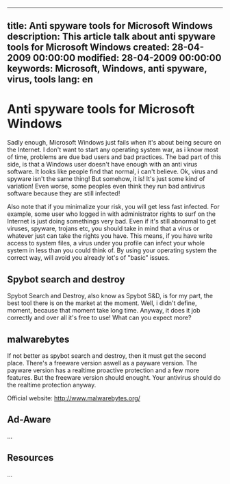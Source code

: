 -----
title: Anti spyware tools for Microsoft Windows
description: This article talk about anti spyware tools for Microsoft Windows
created: 28-04-2009 00:00:00
modified: 28-04-2009 00:00:00
keywords: Microsoft, Windows, anti spyware, virus, tools
lang: en
-----

# Anti spyware tools for Microsoft Windows

Sadly enough, Microsoft Windows just fails when it\'s about being secure
on the Internet. I don\'t want to start any operating system war, as i
know most of time, problems are due bad users and bad practices. The bad
part of this side, is that a Windows user doesn\'t have enough with an
anti virus software. It looks like people find that normal, i can\'t
believe. Ok, virus and spyware isn\'t the same thing! But somehow, it
is! It\'s just some kind of variation! Even worse, some peoples even
think they run bad antivirus software because they are still infected!

Also note that if you minimalize your risk, you will get less fast
infected. For example, some user who logged in with administrator rights
to surf on the Internet is just doing somethings very bad. Even if it\'s
still abnormal to get viruses, spyware, trojans etc, you should take in
mind that a virus or whatever just can take the rights you have. This
means, if you have write access to system files, a virus under you
profile can infect your whole system in less than you could think of. By
using your operating system the correct way, will avoid you already
lot\'s of \"basic\" issues.

## Spybot search and destroy

Spybot Search and Destroy, also know as Spybot S&D, is for my part, the
best tool there is on the market at the moment. Well, i didn\'t define,
moment, because that moment take long time. Anyway, it does it job
correctly and over all it\'s free to use! What can you expect more?

## malwarebytes

If not better as spybot search and destroy, then it must get the second
place. There\'s a freeware version aswell as a payware version. The
payware version has a realtime proactive protection and a few more
features. But the freeware version should enought. Your antivirus should
do the realtime protection anyway.

Official website: <http://www.malwarebytes.org/>

## Ad-Aware

...

## Resources

...
